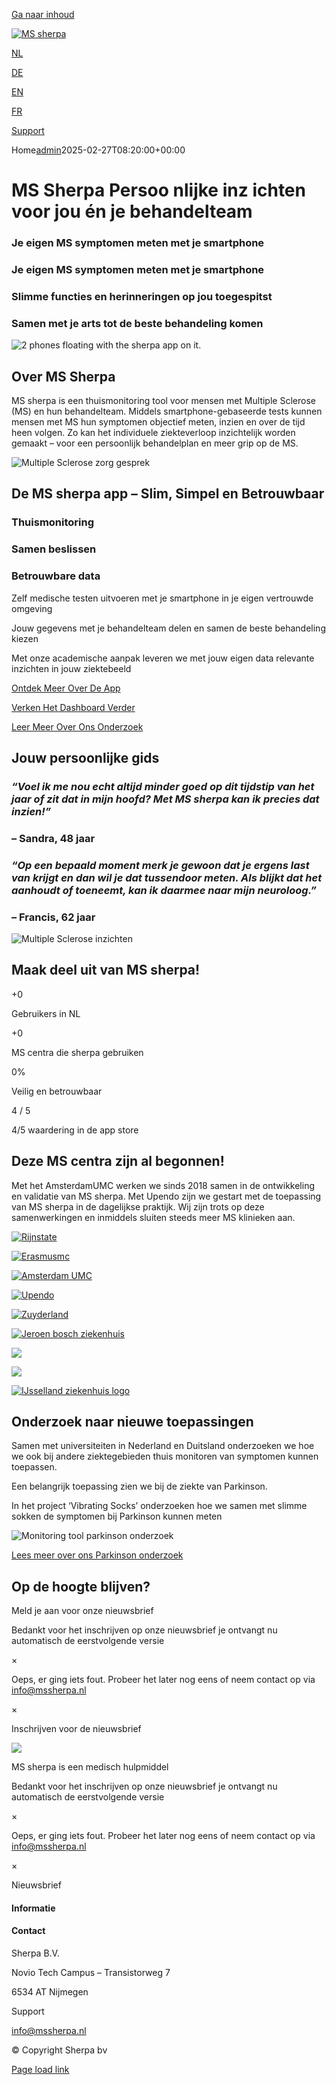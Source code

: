 [Ga naar inhoud](https://www.mssherpa.nl/#content)

[![MS sherpa](https://www.mssherpa.nl/wp-content/uploads/2023/07/20230706_Sherpa__Logo-groen-rounded.png)](https://www.mssherpa.nl/)

[NL](https://www.mssherpa.nl/)

[DE](https://www.mssherpa.nl/de/)

[EN](https://www.mssherpa.nl/en/)

[FR](https://www.mssherpa.nl/fr/)

[Support](https://www.mssherpa.nl/support-header/)

Home[admin](https://www.mssherpa.nl/author/admin/ "Berichten van admin")2025-02-27T08:20:00+00:00

# MS Sherpa  Persoo **nlijke inz** ichten voor jou én je behandelteam

### Je eigen MS symptomen meten met je smartphone

### Je eigen MS symptomen meten met je smartphone

### Slimme functies en herinneringen op jou toegespitst

### Samen met je arts tot de beste behandeling komen

![2 phones floating with the sherpa app on it.](https://www.mssherpa.nl/wp-content/uploads/2024/06/Flying-iPhone-X-Mockups.png)

## Over MS Sherpa

MS sherpa is een thuismonitoring tool voor mensen met Multiple Sclerose (MS) en hun behandelteam. Middels smartphone-gebaseerde tests kunnen mensen met MS hun symptomen objectief meten, inzien en over de tijd heen volgen. Zo kan het individuele ziekteverloop inzichtelijk worden gemaakt – voor een persoonlijk behandelplan en meer grip op de MS.

![Multiple Sclerose zorg gesprek](https://www.mssherpa.nl/wp-content/uploads/2024/05/medium-shot-doctor-patient-discussing-scaled.jpg)

## De MS sherpa app – Slim, Simpel en Betrouwbaar

### Thuismonitoring

### Samen beslissen

### Betrouwbare data

Zelf medische testen uitvoeren met je smartphone in je eigen vertrouwde omgeving

Jouw gegevens met je behandelteam delen en samen de beste behandeling kiezen

Met onze academische aanpak leveren we met jouw eigen data relevante inzichten in jouw ziektebeeld

[Ontdek Meer Over De App](https://www.mssherpa.nl/smartphone-app/)

[Verken Het Dashboard Verder](https://www.mssherpa.nl/over-het-ms-sherpa-dashboard/)

[Leer Meer Over Ons Onderzoek](https://www.mssherpa.nl/research/)

## Jouw persoonlijke gids

### _“Voel ik me nou echt altijd minder goed op dit tijdstip van het jaar of zit dat in mijn hoofd? Met MS sherpa kan ik precies dat inzien!”_

### – Sandra, 48 jaar

### _“Op een bepaald moment merk je gewoon dat je ergens last van krijgt en dan wil je dat tussendoor meten. Als blijkt dat het aanhoudt of toeneemt, kan ik daarmee naar mijn neuroloog.”_

### – Francis, 62 jaar

![Multiple Sclerose inzichten](https://www.mssherpa.nl/wp-content/uploads/2024/05/Flying-mockup-cognition-home.png)

## Maak deel uit van MS sherpa!

+0

Gebruikers in NL

+0

MS centra die sherpa gebruiken

0%

Veilig en betrouwbaar

4 / 5

4/5 waardering in de app store

## Deze MS centra zijn al begonnen!

Met het AmsterdamUMC werken we sinds 2018 samen in de ontwikkeling en validatie van MS sherpa. Met Upendo zijn we gestart met de toepassing van MS sherpa in de dagelijkse praktijk. Wij zijn trots op deze samenwerkingen en inmiddels sluiten steeds meer MS klinieken aan.

[![Rijnstate](https://www.mssherpa.nl/wp-content/uploads/2023/05/Rijnstate.png)](https://www.rijnstate.nl/)

[![Erasmusmc](https://www.mssherpa.nl/wp-content/uploads/2023/05/Erasmus-logo.png)](https://www.erasmusmc.nl/nl-nl/)

[![Amsterdam UMC](https://www.mssherpa.nl/wp-content/uploads/2023/05/AUMC-logo.png)](https://www.amc.nl/web/home.htm)

[![Upendo](https://www.mssherpa.nl/wp-content/uploads/2023/10/upendo-1.png)](https://upendo.nl/)

[![Zuyderland](https://www.mssherpa.nl/wp-content/uploads/2023/05/Zuyderland-logo.png)](https://www.zuyderland.nl/)

[![Jeroen bosch ziekenhuis](https://www.mssherpa.nl/wp-content/uploads/2023/06/jeroen-bosch.png)](https://www.jeroenboschziekenhuis.nl/)

[![](https://www.mssherpa.nl/wp-content/uploads/2024/05/MScenter_v3.jpg)](https://mscenter.be/nl)

[![](https://www.mssherpa.nl/wp-content/uploads/2024/05/Carl-Gustav-Dresden-.png)](https://zkn.uniklinikum-dresden.de/zkn/msz)

[![IJsselland ziekenhuis logo](https://www.mssherpa.nl/wp-content/uploads/2025/02/images-2.png)](https://www.ysl.nl/)

## Onderzoek naar nieuwe toepassingen

Samen met universiteiten in Nederland en Duitsland onderzoeken we hoe we ook bij andere ziektegebieden thuis monitoren van symptomen kunnen toepassen.

Een belangrijk toepassing zien we bij de ziekte van Parkinson.

In het project ‘Vibrating Socks’ onderzoeken hoe we samen met slimme sokken de symptomen bij Parkinson kunnen meten

![Monitoring tool parkinson onderzoek](https://www.mssherpa.nl/wp-content/uploads/2023/10/230420-Logo_transp_CMYK_Parkinson-Vibrating-Socks-2-regels-1200x635.png)

[Lees meer over ons Parkinson onderzoek](https://www.uni-muenster.de/Sportwissenschaft/en/Neuromotor-Behavior/forschung/parkinson_vibrating_socks/index.html)

## Op de hoogte blijven?

Meld je aan voor onze nieuwsbrief

Bedankt voor het inschrijven op onze nieuwsbrief je ontvangt nu automatisch de eerstvolgende versie

×

Oeps, er ging iets fout. Probeer het later nog eens of neem contact op via info@mssherpa.nl

×

Inschrijven voor de nieuwsbrief

![](https://www.mssherpa.nl/wp-content/uploads/2023/02/kiwa-certified.png.webp)

MS sherpa is een medisch hulpmiddel

Bedankt voor het inschrijven op onze nieuwsbrief je ontvangt nu automatisch de eerstvolgende versie

×

Oeps, er ging iets fout. Probeer het later nog eens of neem contact op via info@mssherpa.nl

×

Nieuwsbrief

#### Informatie

#### Contact

Sherpa B.V.

Novio Tech Campus – Transistorweg 7

6534 AT Nijmegen

Support

info@mssherpa.nl

© Copyright Sherpa bv

 [Page load link](https://www.mssherpa.nl/#)